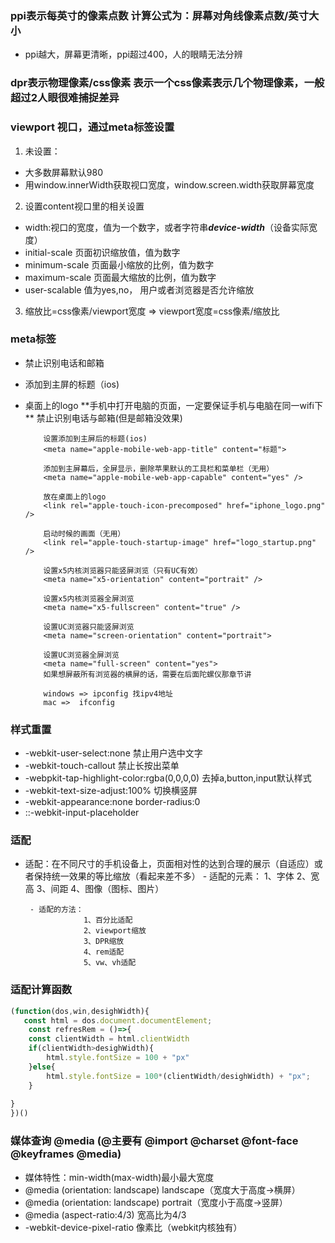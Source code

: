 ### ppi表示每英寸的像素点数 计算公式为：屏幕对角线像素点数/英寸大小
 - ppi越大，屏幕更清晰，ppi超过400，人的眼睛无法分辨
### dpr表示物理像素/css像素 表示一个css像素表示几个物理像素，一般超过2人眼很难捕捉差异
### viewport 视口，通过meta标签设置
 1. 未设置：
  - 大多数屏幕默认980
  - 用window.innerWidth获取视口宽度，window.screen.width获取屏幕宽度
 2. 设置content视口里的相关设置
  - width:视口的宽度，值为一个数字，或者字符串***device-width***（设备实际宽度）
  - initial-scale 页面初识缩放值，值为数字
  - minimum-scale 页面最小缩放的比例，值为数字
  - maximum-scale 页面最大缩放的比例，值为数字
  - user-scalable 值为yes,no， 用户或者浏览器是否允许缩放
3. 缩放比=css像素/viewport宽度 => viewport宽度=css像素/缩放比
### meta标签
  - <meta name="format-detection" content="telephone=no,email=no">禁止识别电话和邮箱
  - <meta name="app-mobile-web-app-title" content="标题">添加到主屏的标题（ios)
  - <link rel="apple-touch-icon-precomposed" href="图片路径">桌面上的logo
   		**手机中打开电脑的页面，一定要保证手机与电脑在同一wifi下**
			禁止识别电话与邮箱(但是邮箱没效果)
			<meta name="format-detection" content="telephone=no,email=no" />

			设置添加到主屏后的标题(ios)
			<meta name="apple-mobile-web-app-title" content="标题">

			添加到主屏幕后，全屏显示，删除苹果默认的工具栏和菜单栏（无用）
			<meta name="apple-mobile-web-app-capable" content="yes" />

			放在桌面上的logo
			<link rel="apple-touch-icon-precomposed" href="iphone_logo.png" />

			启动时候的画面（无用）
			<link rel="apple-touch-startup-image" href="logo_startup.png" />
			
			设置x5内核浏览器只能竖屏浏览（只有UC有效）
			<meta name="x5-orientation" content="portrait" />
			
			设置x5内核浏览器全屏浏览
			<meta name="x5-fullscreen" content="true" />
			
			设置UC浏览器只能竖屏浏览
			<meta name="screen-orientation" content="portrait">
			
			设置UC浏览器全屏浏览
			<meta name="full-screen" content="yes">
			如果想屏蔽所有浏览器的横屏的话，需要在后面陀螺仪那章节讲

			windows => ipconfig 找ipv4地址
			mac	=>  ifconfig 
### 样式重置
 - -webkit-user-select:none 禁止用户选中文字
 - -webkit-touch-callout 禁止长按出菜单
 - -webpkit-tap-highlight-color:rgba(0,0,0,0) 去掉a,button,input默认样式
 - -webkit-text-size-adjust:100% 切换横竖屏
 - -webkit-appearance:none border-radius:0
 - ::-webkit-input-placeholder
### 适配
 - 适配：在不同尺寸的手机设备上，页面相对性的达到合理的展示（自适应）或者保持统一效果的等比缩放（看起来差不多）
        - 适配的元素：
					1、字体
					2、宽高
					3、间距
					4、图像（图标、图片）	
				
		- 适配的方法：
					1、百分比适配
					2、viewport缩放
					3、DPR缩放
					4、rem适配
					5、vw、vh适配
 ### 适配计算函数
 ```js
(function(dos,win,desighWidth){
    const html = dos.document.documentElement;
     const refresRem = ()=>{
     const clientWidth = html.clientWidth
     if(clientWidth>desighWidth){
         html.style.fontSize = 100 + "px"
     }else{
         html.style.fontSize = 100*(clientWidth/desighWidth) + "px";
     }
     
 }
})()
 ```                   
 ### 媒体查询 @media (@主要有 @import @charset @font-face @keyframes @media)
  - 媒体特性：min-width(max-width)最小最大宽度
  - @media  (orientation: landscape) landscape（宽度大于高度->横屏）
  - @media  (orientation: landscape) portrait（宽度小于高度->竖屏）
  - @media (aspect-ratio:4/3) 宽高比为4/3
  - -webkit-device-pixel-ratio 像素比（webkit内核独有）
 